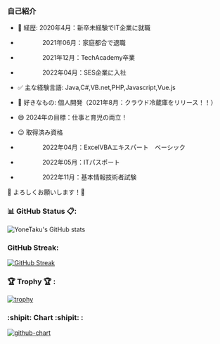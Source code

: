 ### 自己紹介

- 💬 経歴: 2020年4月：新卒未経験でIT企業に就職
- 　　　　2021年06月：家庭都合で退職
- 　　　　2021年12月：TechAcademy卒業 　　　　
- 　　　　2022年04月：SES企業に入社
- ✅ 主な経験言語: Java,C#,VB.net,PHP,Javascript,Vue.js
- 🥰 好きなもの: 個人開発（2021年8月：クラウド冷蔵庫をリリース！！）
- 😄 2024年の目標：仕事と育児の両立！

- 😉 取得済み資格
- 　　　　2022年04月：ExcelVBAエキスパート　ベーシック
- 　　　　2022年05月：ITパスポート
- 　　　　2022年11月：基本情報技術者試験


🙇 よろしくお願いします！🙇

### 📊 GitHub Status 📋:
![YoneTaku's GitHub stats](https://github-readme-stats.vercel.app/api?custom_title=YoneTaku's%20GitHub%20Status&username=yonetaku0519&count_private=true&show_icons=true&theme=radical)



### GitHub Streak:
[![GitHub Streak](http://github-readme-streak-stats.herokuapp.com?user=yonetaku0519&theme=onedark_duo)](https://git.io/streak-stats)


### 🏆 Trophy 🏆 :

[![trophy](https://github-profile-trophy.vercel.app/?username=yoshinori-koide&no-frame=true&theme=onedark&row=2&column=4)](https://github.com/ryo-ma/github-profile-trophy)

### :shipit: Chart :shipit: :

[![github-chart](https://github-chart.vercel.app/api?user=yonetaku0519)](https://github.com/rokumura7/github-chart)




